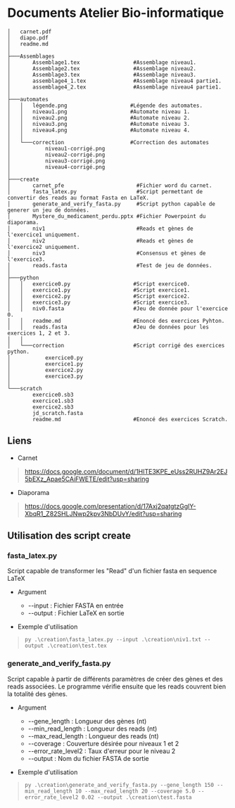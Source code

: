 # Documents Atelier Bio-informatique

```
│   carnet.pdf
│   diapo.pdf
│   readme.md
│
├───Assemblages
│       Assemblage1.tex                 #Assemblage niveau1.
│       Assemblage2.tex                 #Assemblage niveau2.
│       Assemblage3.tex                 #Assemblage niveau3.
│       assemblage4_1.tex               #Assemblage niveau4 partie1.
│       assemblage4_2.tex               #Assemblage niveau4 partie1.
│
├───automates
│   │   légende.png                    #Légende des automates.
│   │   niveau1.png                    #Automate niveau 1.
│   │   niveau2.png                    #Automate niveau 2.
│   │   niveau3.png                    #Automate niveau 3.
│   │   niveau4.png                    #Automate niveau 4.
│   │
│   └───correction                     #Correction des automates
│           niveau1-corrigé.png
│           niveau2-corrigé.png
│           niveau3-corrigé.png
│           niveau4-corrigé.png
│
├───create
│       carnet_pfe                       #Fichier word du carnet. 
│       fasta_latex.py                   #Script permettant de convertir des reads au format Fasta en LaTeX.
│       generate_and_verify_fasta.py     #Script python capable de generer un jeu de données. 
│       Mystere_du_medicament_perdu.pptx #Fichier Powerpoint du diaporama.
│       niv1                             #Reads et gènes de l'exercice1 uniquement.    
│       niv2                             #Reads et gènes de l'exercice2 uniquement. 
│       niv3                             #Consensus et gènes de l'exercice3. 
│       reads.fasta                      #Test de jeu de données.
│
├───python
│   │   exercice0.py                    #Script exercice0.
│   │   exercice1.py                    #Script exercice1.
│   │   exercice2.py                    #Script exercice2.
│   │   exercice3.py                    #Script exercice3.
│   │   niv0.fasta                      #Jeu de donnée pour l'exercice 0.
│   │   readme.md                       #Enoncé des exercices Pyhton.
│   │   reads.fasta                     #Jeu de données pour les exercices 1, 2 et 3.
│   │
│   └───correction                      #Script corrigé des exercices python.
│           exercice0.py
│           exercice1.py
│           exercice2.py
│           exercice3.py
│
└───scratch
        exercice0.sb3
        exercice1.sb3
        exercice2.sb3
        jd_scratch.fasta
        readme.md                       #Enoncé des exercices Scratch.

```

## Liens

- Carnet
> https://docs.google.com/document/d/1HITE3KPE_eUss2RUHZ9Ar2EJ5bEXz_Apae5CAiFWETE/edit?usp=sharing

- Diaporama
> https://docs.google.com/presentation/d/17Axj2qatgtzGglY-XbqR1_Z82SHLJNwp2kpv3NbDUvY/edit?usp=sharing

## Utilisation des script create

### fasta_latex.py

Script capable de transformer les "Read" d'un fichier fasta en sequence LaTeX

- Argument
    
    - --input : Fichier FASTA en entrée
    - --output : Fichier LaTeX en sortie


- Exemple d'utilisation
> `py .\creation\fasta_latex.py --input .\creation\niv1.txt --output .\creation\test.tex`

### generate_and_verify_fasta.py

Script capable à partir de différents paramètres de créer des gènes et des reads associées. Le programme vérifie ensuite que les reads couvrent bien la totalité des gènes.

- Argument 
  - --gene_length : Longueur des gènes (nt)
  - --min_read_length : Longueur des reads (nt)
  - --max_read_length : Longueur des reads (nt)
  - --coverage : Couverture désirée pour niveaux 1 et 2
  - --error_rate_level2 : Taux d'erreur pour le niveau 2 
  - --output : Nom du fichier FASTA de sortie


- Exemple d'utilisation
>`py .\creation\generate_and_verify_fasta.py --gene_length 150 --min_read_length 10 --max_read_length 20 --coverage 5.0 --error_rate_level2 0.02 --output .\creation\test.fasta`